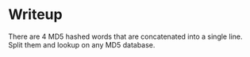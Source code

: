 # Writeup

There are 4 MD5 hashed words that are concatenated into a single line. Split them and lookup on any MD5 database.

